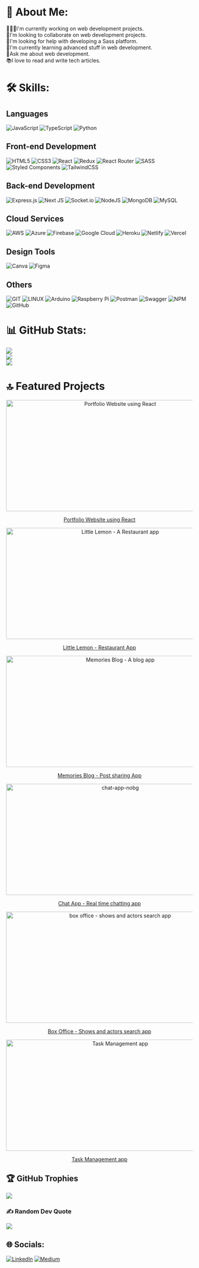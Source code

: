 # 💫 About Me:
👨🏿‍💻I'm currently working on web development projects.<br>👯I'm looking to collaborate on web development projects.<br>🤝I'm looking for help with developing a Sass platform.<br>🌱I'm currently learning advanced stuff in web development.<br>💬Ask me about web development.<br>📚I love to read and write tech articles.

# 🛠️ Skills:
## Languages
![JavaScript](https://img.shields.io/badge/javascript-%23323330.svg?style=for-the-badge&logo=javascript&logoColor=%23F7DF1E)
![TypeScript](https://img.shields.io/badge/typescript-%23007ACC.svg?style=for-the-badge&logo=typescript&logoColor=white)
![Python](https://img.shields.io/badge/python-3670A0?style=for-the-badge&logo=python&logoColor=ffdd54)

## Front-end Development
![HTML5](https://img.shields.io/badge/html5-%23E34F26.svg?style=for-the-badge&logo=html5&logoColor=white)
![CSS3](https://img.shields.io/badge/css3-%231572B6.svg?style=for-the-badge&logo=css3&logoColor=white)
![React](https://img.shields.io/badge/react-%2320232a.svg?style=for-the-badge&logo=react&logoColor=%2361DAFB)
![Redux](https://img.shields.io/badge/redux-%23593d88.svg?style=for-the-badge&logo=redux&logoColor=white)
![React Router](https://img.shields.io/badge/React_Router-CA4245?style=for-the-badge&logo=react-router&logoColor=white)
![SASS](https://img.shields.io/badge/SASS-hotpink.svg?style=for-the-badge&logo=SASS&logoColor=white)
![Styled Components](https://img.shields.io/badge/styled--components-DB7093?style=for-the-badge&logo=styled-components&logoColor=white)
![TailwindCSS](https://img.shields.io/badge/tailwindcss-%2338B2AC.svg?style=for-the-badge&logo=tailwind-css&logoColor=white)

## Back-end Development
![Express.js](https://img.shields.io/badge/express.js-%23404d59.svg?style=for-the-badge&logo=express&logoColor=%2361DAFB)
![Next JS](https://img.shields.io/badge/Next-black?style=for-the-badge&logo=next.js&logoColor=white)
![Socket.io](https://img.shields.io/badge/Socket.io-black?style=for-the-badge&logo=socket.io&badgeColor=010101)
![NodeJS](https://img.shields.io/badge/node.js-6DA55F?style=for-the-badge&logo=node.js&logoColor=white)
![MongoDB](https://img.shields.io/badge/MongoDB-%234ea94b.svg?style=for-the-badge&logo=mongodb&logoColor=white)
![MySQL](https://img.shields.io/badge/mysql-%2300f.svg?style=for-the-badge&logo=mysql&logoColor=white)

## Cloud Services
![AWS](https://img.shields.io/badge/AWS-%23FF9900.svg?style=for-the-badge&logo=amazon-aws&logoColor=white)
![Azure](https://img.shields.io/badge/azure-%230072C6.svg?style=for-the-badge&logo=azure-devops&logoColor=white)
![Firebase](https://img.shields.io/badge/firebase-%23039BE5.svg?style=for-the-badge&logo=firebase)
![Google Cloud](https://img.shields.io/badge/Google%20Cloud-%234285F4.svg?style=for-the-badge&logo=google-cloud&logoColor=white)
![Heroku](https://img.shields.io/badge/heroku-%23430098.svg?style=for-the-badge&logo=heroku&logoColor=white)
![Netlify](https://img.shields.io/badge/netlify-%23000000.svg?style=for-the-badge&logo=netlify&logoColor=#00C7B7)
![Vercel](https://img.shields.io/badge/vercel-%23000000.svg?style=for-the-badge&logo=vercel&logoColor=white)

## Design Tools
![Canva](https://img.shields.io/badge/Canva-%2300C4CC.svg?style=for-the-badge&logo=Canva&logoColor=white)
![Figma](https://img.shields.io/badge/figma-%23F24E1E.svg?style=for-the-badge&logo=figma&logoColor=white)

## Others
![GIT](https://img.shields.io/badge/Git-fc6d26?style=for-the-badge&logo=git&logoColor=white)
![LINUX](https://img.shields.io/badge/Linux-FCC624?style=for-the-badge&logo=linux&logoColor=black)
![Arduino](https://img.shields.io/badge/-Arduino-00979D?style=for-the-badge&logo=Arduino&logoColor=white)
![Raspberry Pi](https://img.shields.io/badge/-RaspberryPi-C51A4A?style=for-the-badge&logo=Raspberry-Pi)
![Postman](https://img.shields.io/badge/Postman-FF6C37?style=for-the-badge&logo=postman&logoColor=white)
![Swagger](https://img.shields.io/badge/-Swagger-%23Clojure?style=for-the-badge&logo=swagger&logoColor=white)
![NPM](https://img.shields.io/badge/NPM-%23000000.svg?style=for-the-badge&logo=npm&logoColor=white)
![GitHub](https://img.shields.io/badge/GitHub-%23121011.svg?style=for-the-badge&logo=github&logoColor=white)


# 📊 GitHub Stats:
![](https://github-readme-stats.vercel.app/api?username=abhisheksharma1310&theme=midnight-purple&hide_border=true&include_all_commits=true&count_private=true)<br/>
![](https://github-readme-streak-stats.herokuapp.com/?user=abhisheksharma1310&theme=midnight-purple&hide_border=true)<br/>
![](https://github-readme-stats.vercel.app/api/top-langs/?username=abhisheksharma1310&theme=midnight-purple&hide_border=true&include_all_commits=true&count_private=true&layout=compact)

# 🔝 Featured Projects
[comment]: ![](https://github-contributor-stats.vercel.app/api?username=abhisheksharma1310&limit=5&theme=dark&combine_all_yearly_contributions=true)

<p align="center">
 <a href="https://github.com/abhisheksharma1310/abhisheksharma1310.github.io"><img src="https://i.ibb.co/N9z8LsL/portfolio-mockup-rbg.png" alt="Portfolio Website using React" width="600" height="300"> <p></p></a>
  <a href="https://github.com/abhisheksharma1310/abhisheksharma1310.github.io"><p align="center">Portfolio Website using React</p></a>
</p>

<p align="center">
 <a href="https://github.com/abhisheksharma1310/little-lemon"><img src="https://i.ibb.co/0C6m8LH/little-lemon-mockup-nobg.png" alt="Little Lemon - A Restaurant app" width="600" height="300"> <p></p></a>
  <a href="https://github.com/abhisheksharma1310/little-lemon"><p align="center">Little Lemon - Restaurant App</p></a>
</p>

<p align="center">
 <a href="https://github.com/abhisheksharma1310/memories_blog"><img src="https://i.ibb.co/KhsKL4d/memories-mockup-nobg.png" alt="Memories Blog - A blog app" width="600" height="300"> <p></p></a>
  <a href="https://github.com/abhisheksharma1310/memories_blog"><p align="center">Memories Blog - Post sharing App</p></a>
</p>

<p align="center">
 <a href="https://github.com/abhisheksharma1310/chat-app-react"><img src="https://i.ibb.co/KbH8szY/chat-app-nobg.png" alt="chat-app-nobg" alt="Chat App - Real time chatting app" width="600" height="300"> <p></p></a>
  <a href="https://github.com/abhisheksharma1310/chat-app-react"><p align="center">Chat App - Real time chatting app</p></a>
</p>

<p align="center">
 <a href="https://github.com/abhisheksharma1310/box-office-react-app"><img src="https://i.ibb.co/WfXbbpv/box-office-nobg.png" alt="box office - shows and actors search app" width="600" height="300"> <p></p></a>
  <a href="https://github.com/abhisheksharma1310/box-office-react-app"><p align="center">Box Office - Shows and actors search app</p></a>
</p>

<p align="center">
 <a href="https://github.com/abhisheksharma1310/task-management-app"><img src="https://i.ibb.co/K0LkDFn/task-management-nobg.png" alt="Task Management app" width="600" height="300"> <p></p></a>
  <a href="https://github.com/abhisheksharma1310/task-management-app"><p align="center">Task Management app</p></a>
</p>

## 🏆 GitHub Trophies
![](https://github-profile-trophy.vercel.app/?username=abhisheksharma1310&theme=radical&no-frame=true&no-bg=true&margin-w=4)

### ✍️ Random Dev Quote
![](https://quotes-github-readme.vercel.app/api?type=horizontal&theme=radical)

## 🌐 Socials:
[![LinkedIn](https://img.shields.io/badge/LinkedIn-%230077B5.svg?logo=linkedin&logoColor=white)](https://linkedin.com/in/https://www.linkedin.com/in/abhisheksharma1310/) [![Medium](https://img.shields.io/badge/Medium-12100E?logo=medium&logoColor=white)](https://medium.com/@https://medium.com/@abhisheksharma131098) 
